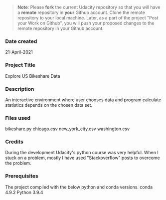 >**Note**: Please **fork** the current Udacity repository so that you will have a **remote** repository in **your** Github account. Clone the remote repository to your local machine. Later, as a part of the project "Post your Work on Github", you will push your proposed changes to the remote repository in your Github account.

### Date created
21-April-2021

### Project Title
Explore US Bikeshare Data

### Description
An interactive environment where user chooses data and program calculate statistics depends on the chosen data set.

### Files used
bikeshare.py
chicago.csv
new_york_city.csv
washington.csv

### Credits
During the development Udacity's python course was very helpful.
When I stuck on a problem, mostly I have used "Stackoverflow" posts to overcome the problem.

### Prerequisites
The project compiled with the below python and conda versions.
conda 4.9.2
Python 3.9.4
